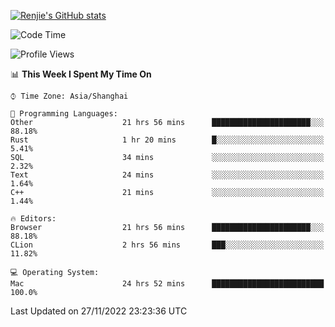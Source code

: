 [![Renjie's GitHub stats](https://github-readme-stats.vercel.app/api?username=liurenjie1024&show_icons=true&theme=chartreuse-dark)](https://github.com/anuraghazra/github-readme-stats)

<!--START_SECTION:waka-->
![Code Time](http://img.shields.io/badge/Code%20Time-377%20hrs%2049%20mins-blue)

![Profile Views](http://img.shields.io/badge/Profile%20Views-21-blue)

📊 **This Week I Spent My Time On** 

```text
⌚︎ Time Zone: Asia/Shanghai

💬 Programming Languages: 
Other                    21 hrs 56 mins      ██████████████████████░░░   88.18% 
Rust                     1 hr 20 mins        █░░░░░░░░░░░░░░░░░░░░░░░░   5.41% 
SQL                      34 mins             ░░░░░░░░░░░░░░░░░░░░░░░░░   2.32% 
Text                     24 mins             ░░░░░░░░░░░░░░░░░░░░░░░░░   1.64% 
C++                      21 mins             ░░░░░░░░░░░░░░░░░░░░░░░░░   1.44%

🔥 Editors: 
Browser                  21 hrs 56 mins      ██████████████████████░░░   88.18% 
CLion                    2 hrs 56 mins       ███░░░░░░░░░░░░░░░░░░░░░░   11.82%

💻 Operating System: 
Mac                      24 hrs 52 mins      █████████████████████████   100.0%

```


 Last Updated on 27/11/2022 23:23:36 UTC
<!--END_SECTION:waka-->

